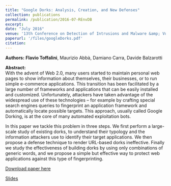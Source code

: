 ```yaml
---
title: "Google Dorks: Analysis, Creation, and New Defenses"
collection: publications
permalink: /publication/2016-07-REnvDB
excerpt:
date: "July 2016"
venue: '13th Conference on Detection of Intrusions and Malware &amp; Vulnerability Assessment (DIMVA), San Sebastian, Spain'
paperurl: '/files/googleDorks.pdf'
citation:
---
```


**Authors:** **Flavio Toffalini**, Maurizio Abb&agrave;, Damiano Carra, Davide Balzarotti

**Abstract:**  
With the advent of Web 2.0, many users started to maintain personal web pages to show information about themselves, their businesses, or to run simple e-commerce applications. This transition has been facilitated by a large number of frameworks and applications that can be easily installed and customized. Unfortunately, attackers have taken advantage of the widespread use of these technologies – for example by crafting special search engines queries to fingerprint an application framework and automatically locate possible targets. This approach, usually called Google Dorking, is at the core of many automated exploitation bots.

In this paper we tackle this problem in three steps. We first perform a large-scale study of existing dorks, to understand their typology and the information attackers use to identify their target applications. We then propose a defense technique to render URL-based dorks ineffective. Finally we study the effectiveness of building dorks by using only combinations of generic words, and we propose a simple but effective way to protect web applications against this type of fingerprinting.

[Download paper here](/files/googleDorks.pdf)

[Slides](http://www.slideshare.net/FlavioToffalini/clipboards/google-dorks-analysis-creation-and-new-defenses)
